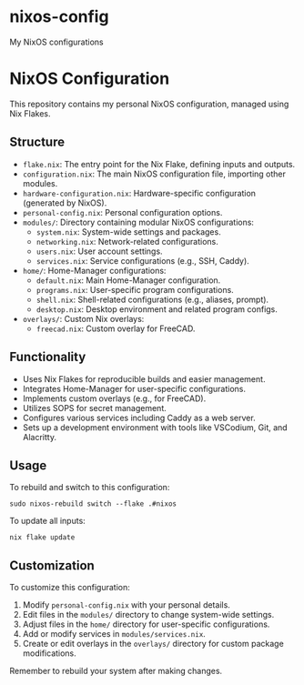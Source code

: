 # nixos-config
My NixOS configurations
# NixOS Configuration

This repository contains my personal NixOS configuration, managed using Nix Flakes.

## Structure

- `flake.nix`: The entry point for the Nix Flake, defining inputs and outputs.
- `configuration.nix`: The main NixOS configuration file, importing other modules.
- `hardware-configuration.nix`: Hardware-specific configuration (generated by NixOS).
- `personal-config.nix`: Personal configuration options.
- `modules/`: Directory containing modular NixOS configurations:
  - `system.nix`: System-wide settings and packages.
  - `networking.nix`: Network-related configurations.
  - `users.nix`: User account settings.
  - `services.nix`: Service configurations (e.g., SSH, Caddy).
- `home/`: Home-Manager configurations:
  - `default.nix`: Main Home-Manager configuration.
  - `programs.nix`: User-specific program configurations.
  - `shell.nix`: Shell-related configurations (e.g., aliases, prompt).
  - `desktop.nix`: Desktop environment and related program configs.
- `overlays/`: Custom Nix overlays:
  - `freecad.nix`: Custom overlay for FreeCAD.

## Functionality

- Uses Nix Flakes for reproducible builds and easier management.
- Integrates Home-Manager for user-specific configurations.
- Implements custom overlays (e.g., for FreeCAD).
- Utilizes SOPS for secret management.
- Configures various services including Caddy as a web server.
- Sets up a development environment with tools like VSCodium, Git, and Alacritty.

## Usage

To rebuild and switch to this configuration:

```
sudo nixos-rebuild switch --flake .#nixos
```

To update all inputs:

```
nix flake update
```

## Customization

To customize this configuration:

1. Modify `personal-config.nix` with your personal details.
2. Edit files in the `modules/` directory to change system-wide settings.
3. Adjust files in the `home/` directory for user-specific configurations.
4. Add or modify services in `modules/services.nix`.
5. Create or edit overlays in the `overlays/` directory for custom package modifications.

Remember to rebuild your system after making changes.
